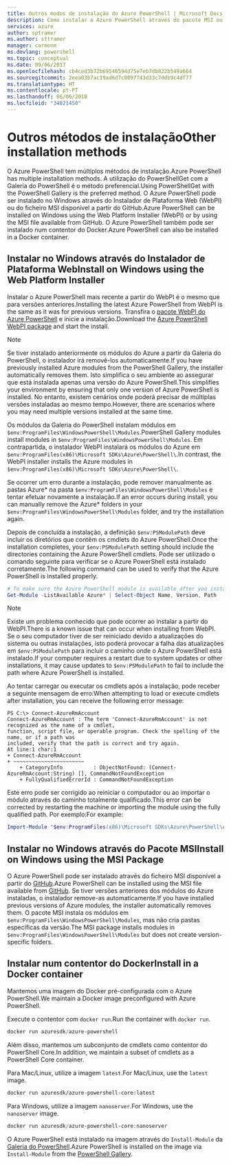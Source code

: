 ```yaml
---
title: Outros modos de instalação do Azure PowerShell | Microsoft Docs
description: Como instalar o Azure PowerShell através do pacote MSI ou do Instalador de Plataforma Web.
services: azure
author: sptramer
ms.author: sttramer
manager: carmonm
ms.devlang: powershell
ms.topic: conceptual
ms.date: 09/06/2017
ms.openlocfilehash: cb4ced3b72b69546594d75e7eb7db822b549a664
ms.sourcegitcommit: 2eea03b7ac19ad6d7c8097743d33c7ddb9c4df77
ms.translationtype: HT
ms.contentlocale: pt-PT
ms.lasthandoff: 06/06/2018
ms.locfileid: "34821450"
---
```

# <a name="other-installation-methods"></a><span data-ttu-id="a4f24-103">Outros métodos de instalação</span><span class="sxs-lookup"><span data-stu-id="a4f24-103">Other installation methods</span></span>

<span data-ttu-id="a4f24-104">O Azure PowerShell tem múltiplos métodos de instalação.</span><span class="sxs-lookup"><span data-stu-id="a4f24-104">Azure PowerShell has multiple installation methods.</span></span> <span data-ttu-id="a4f24-105">A utilização do PowerShellGet com a Galeria do PowerShell é o método preferencial.</span><span class="sxs-lookup"><span data-stu-id="a4f24-105">Using PowerShellGet with the PowerShell Gallery is the preferred method.</span></span> <span data-ttu-id="a4f24-106">O Azure PowerShell pode ser instalado no Windows através do Instalador de Plataforma Web (WebPI) ou do ficheiro MSI disponível a partir do GitHub.</span><span class="sxs-lookup"><span data-stu-id="a4f24-106">Azure PowerShell can be installed on Windows using the Web Platform Installer (WebPI) or by using the MSI file available from GitHub.</span></span> <span data-ttu-id="a4f24-107">O Azure PowerShell também pode ser instalado num contentor do Docker.</span><span class="sxs-lookup"><span data-stu-id="a4f24-107">Azure PowerShell can also be installed in a Docker container.</span></span>

## <a name="install-on-windows-using-the-web-platform-installer"></a><span data-ttu-id="a4f24-108">Instalar no Windows através do Instalador de Plataforma Web</span><span class="sxs-lookup"><span data-stu-id="a4f24-108">Install on Windows using the Web Platform Installer</span></span>

<span data-ttu-id="a4f24-109">Instalar o Azure PowerShell mais recente a partir do WebPI é o mesmo que para versões anteriores.</span><span class="sxs-lookup"><span data-stu-id="a4f24-109">Installing the latest Azure PowerShell from WebPI is the same as it was for previous versions.</span></span>
<span data-ttu-id="a4f24-110">Transfira o [pacote WebPI do Azure PowerShell](http://aka.ms/webpi-azps) e inicie a instalação.</span><span class="sxs-lookup"><span data-stu-id="a4f24-110">Download the [Azure PowerShell WebPI package](http://aka.ms/webpi-azps) and start the install.</span></span>

> [!NOTE]
> <span data-ttu-id="a4f24-111">Se tiver instalado anteriormente os módulos do Azure a partir da Galeria do PowerShell, o instalador irá removê-los automaticamente.</span><span class="sxs-lookup"><span data-stu-id="a4f24-111">If you have previously installed Azure modules from the PowerShell Gallery, the installer automatically removes them.</span></span> <span data-ttu-id="a4f24-112">Isto simplifica o seu ambiente ao assegurar que está instalada apenas uma versão do Azure PowerShell.</span><span class="sxs-lookup"><span data-stu-id="a4f24-112">This simplifies your environment by ensuring that only one version of Azure PowerShell is installed.</span></span> <span data-ttu-id="a4f24-113">No entanto, existem cenários onde poderá precisar de múltiplas versões instaladas ao mesmo tempo.</span><span class="sxs-lookup"><span data-stu-id="a4f24-113">However, there are scenarios where you may need multiple versions installed at the same time.</span></span>
>
> <span data-ttu-id="a4f24-114">Os módulos da Galeria do PowerShell instalam módulos em `$env:ProgramFiles\WindowsPowerShell\Modules`.</span><span class="sxs-lookup"><span data-stu-id="a4f24-114">PowerShell Gallery modules install modules in `$env:ProgramFiles\WindowsPowerShell\Modules`.</span></span> <span data-ttu-id="a4f24-115">Em contrapartida, o instalador WebPI instalará os módulos do Azure em `$env:ProgramFiles(x86)\Microsoft SDKs\Azure\PowerShell\`.</span><span class="sxs-lookup"><span data-stu-id="a4f24-115">In contrast, the WebPI installer installs the Azure modules in `$env:ProgramFiles(x86)\Microsoft SDKs\Azure\PowerShell\`.</span></span>
>
> <span data-ttu-id="a4f24-116">Se ocorrer um erro durante a instalação, pode remover manualmente as pastas Azure\* na pasta `$env:ProgramFiles\WindowsPowerShell\Modules` e tentar efetuar novamente a instalação.</span><span class="sxs-lookup"><span data-stu-id="a4f24-116">If an error occurs during install, you can manually remove the Azure\* folders in your `$env:ProgramFiles\WindowsPowerShell\Modules` folder, and try the installation again.</span></span>

<span data-ttu-id="a4f24-117">Depois de concluída a instalação, a definição `$env:PSModulePath` deve incluir os diretórios que contêm os cmdlets do Azure PowerShell.</span><span class="sxs-lookup"><span data-stu-id="a4f24-117">Once the installation completes, your `$env:PSModulePath` setting should include the directories containing the Azure PowerShell cmdlets.</span></span> <span data-ttu-id="a4f24-118">Pode ser utilizado o comando seguinte para verificar se o Azure PowerShell está instalado corretamente.</span><span class="sxs-lookup"><span data-stu-id="a4f24-118">The following command can be used to verify that the Azure PowerShell is installed properly.</span></span>

```powershell
# To make sure the Azure PowerShell module is available after you install
Get-Module -ListAvailable Azure* | Select-Object Name, Version, Path
```

> [!NOTE]
> <span data-ttu-id="a4f24-119">Existe um problema conhecido que pode ocorrer ao instalar a partir do WebPI.</span><span class="sxs-lookup"><span data-stu-id="a4f24-119">There is a known issue that can occur when installing from WebPI.</span></span> <span data-ttu-id="a4f24-120">Se o seu computador tiver de ser reiniciado devido a atualizações do sistema ou outras instalações, isto poderá provocar a falha das atualizações em `$env:PSModulePath` para incluir o caminho onde o Azure PowerShell está instalado.</span><span class="sxs-lookup"><span data-stu-id="a4f24-120">If your computer requires a restart due to system updates or other installations, it may cause updates to `$env:PSModulePath` to fail to include the path where Azure PowerShell is installed.</span></span>

<span data-ttu-id="a4f24-121">Ao tentar carregar ou executar os cmdlets após a instalação, pode receber a seguinte mensagem de erro:</span><span class="sxs-lookup"><span data-stu-id="a4f24-121">When attempting to load or execute cmdlets after installation, you can receive the following error message:</span></span>

```
PS C:\> Connect-AzureRmAccount
Connect-AzureRmAccount : The term 'Connect-AzureRmAccount' is not recognized as the name of a cmdlet,
function, script file, or operable program. Check the spelling of the name, or if a path was
included, verify that the path is correct and try again.
At line:1 char:1
+ Connect-AzureRmAccount
+ ~~~~~~~~~~~~~~~~~~~~~~~
    + CategoryInfo          : ObjectNotFound: (Connect-AzureRmAccount:String) [], CommandNotFoundException
    + FullyQualifiedErrorId : CommandNotFoundException
```

<span data-ttu-id="a4f24-122">Este erro pode ser corrigido ao reiniciar o computador ou ao importar o módulo através do caminho totalmente qualificado.</span><span class="sxs-lookup"><span data-stu-id="a4f24-122">This error can be corrected by restarting the machine or importing the module using the fully qualified path.</span></span> <span data-ttu-id="a4f24-123">Por exemplo:</span><span class="sxs-lookup"><span data-stu-id="a4f24-123">For example:</span></span>

```powershell
Import-Module "$env:ProgramFiles(x86)\Microsoft SDKs\Azure\PowerShell\AzureRM.psd1"
```

## <a name="install-on-windows-using-the-msi-package"></a><span data-ttu-id="a4f24-124">Instalar no Windows através do Pacote MSI</span><span class="sxs-lookup"><span data-stu-id="a4f24-124">Install on Windows using the MSI Package</span></span>

<span data-ttu-id="a4f24-125">O Azure PowerShell pode ser instalado através do ficheiro MSI disponível a partir do [GitHub](https://aka.ms/azps-release).</span><span class="sxs-lookup"><span data-stu-id="a4f24-125">Azure PowerShell can be installed using the MSI file available from [GitHub](https://aka.ms/azps-release).</span></span> <span data-ttu-id="a4f24-126">Se tiver versões anteriores dos módulos do Azure instaladas, o instalador remove-as automaticamente.</span><span class="sxs-lookup"><span data-stu-id="a4f24-126">If you have installed previous versions of Azure modules, the installer automatically removes them.</span></span> <span data-ttu-id="a4f24-127">O pacote MSI instala os módulos em `$env:ProgramFiles\WindowsPowerShell\Modules`, mas não cria pastas específicas da versão.</span><span class="sxs-lookup"><span data-stu-id="a4f24-127">The MSI package installs modules in `$env:ProgramFiles\WindowsPowerShell\Modules` but does not create version-specific folders.</span></span>

## <a name="install-in-a-docker-container"></a><span data-ttu-id="a4f24-128">Instalar num contentor do Docker</span><span class="sxs-lookup"><span data-stu-id="a4f24-128">Install in a Docker container</span></span>

<span data-ttu-id="a4f24-129">Mantemos uma imagem do Docker pré-configurada com o Azure PowerShell.</span><span class="sxs-lookup"><span data-stu-id="a4f24-129">We maintain a Docker image preconfigured with Azure PowerShell.</span></span>

<span data-ttu-id="a4f24-130">Execute o contentor com `docker run`.</span><span class="sxs-lookup"><span data-stu-id="a4f24-130">Run the container with `docker run`.</span></span>

```powershell
docker run azuresdk/azure-powershell
```

<span data-ttu-id="a4f24-131">Além disso, mantemos um subconjunto de cmdlets como contentor do PowerShell Core.</span><span class="sxs-lookup"><span data-stu-id="a4f24-131">In addition, we maintain a subset of cmdlets as a PowerShell Core container.</span></span>

<span data-ttu-id="a4f24-132">Para Mac/Linux, utilize a imagem `latest`.</span><span class="sxs-lookup"><span data-stu-id="a4f24-132">For Mac/Linux, use the `latest` image.</span></span>

```bash
docker run azuresdk/azure-powershell-core:latest
```

<span data-ttu-id="a4f24-133">Para Windows, utilize a imagem `nanoserver`.</span><span class="sxs-lookup"><span data-stu-id="a4f24-133">For Windows, use the `nanoserver` image.</span></span>

```powershell
docker run azuresdk/azure-powershell-core:nanoserver
```

<span data-ttu-id="a4f24-134">O Azure PowerShell está instalado na imagem através do `Install-Module` da [Galeria do PowerShell](https://www.powershellgallery.com/).</span><span class="sxs-lookup"><span data-stu-id="a4f24-134">Azure PowerShell is installed on the image via `Install-Module` from the [PowerShell Gallery](https://www.powershellgallery.com/).</span></span>
